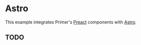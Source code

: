 # Astro

This example integrates Primer's [Preact](https://preactjs.com) components with [Astro](https://astro.build).

## TODO
